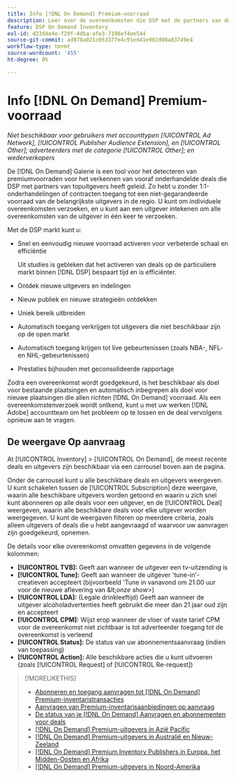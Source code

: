 ```yaml
---
title: Info [!DNL On Demand] Premium-voorraad
description: Leer over de overeenkomsten die DSP met de partners van de premieuitgever vooraf heeft onderhandeld.
feature: DSP On Demand Inventory
exl-id: d23d4e4e-f29f-4dba-afe3-7198ef4ee544
source-git-commit: ad978a021c063377e4c91ed41e902d98a03749e4
workflow-type: tm+mt
source-wordcount: '455'
ht-degree: 0%

---
```


# Info [!DNL On Demand] Premium-voorraad

*Niet beschikbaar voor gebruikers met accounttypen [!UICONTROL Ad Network], [!UICONTROL Publisher Audience Extension], en [!UICONTROL Other]; adverteerders met de categorie [!UICONTROL Other]; en wederverkopers*

De [!DNL On Demand] Galerie is een tool voor het detecteren van premiumvoorraden voor het verkennen van vooraf onderhandelde deals die DSP met partners van topuitgevers heeft geleid. Zo hebt u zonder 1:1-onderhandelingen of contracten toegang tot een niet-gegarandeerde voorraad van de belangrijkste uitgevers in de regio. U kunt om individuele overeenkomsten verzoeken, en u kunt aan een uitgever intekenen om alle overeenkomsten van de uitgever in één keer te verzoeken.

Met de DSP markt kunt u:

* Snel en eenvoudig nieuwe voorraad activeren voor verbeterde schaal en efficiëntie

   Uit studies is gebleken dat het activeren van deals op de particuliere markt binnen [!DNL DSP] bespaart tijd en is efficiënter.

* Ontdek nieuwe uitgevers en indelingen

* Nieuw publiek en nieuwe strategieën ontdekken

* Uniek bereik uitbreiden

* Automatisch toegang verkrijgen tot uitgevers die niet beschikbaar zijn op de open markt

* Automatisch toegang krijgen tot live gebeurtenissen (zoals NBA-, NFL- en NHL-gebeurtenissen)

* Prestaties bijhouden met geconsolideerde rapportage

Zodra een overeenkomst wordt goedgekeurd, is het beschikbaar als doel voor bestaande plaatsingen en automatisch inbegrepen als doel voor nieuwe plaatsingen die allen richten [!DNL On Demand] voorraad. Als een overeenkomstenverzoek wordt ontkend, kunt u met uw werken [!DNL Adobe] accountteam om het probleem op te lossen en de deal vervolgens opnieuw aan te vragen.

## De weergave Op aanvraag

At [!UICONTROL Inventory] > [!UICONTROL On Demand], de meest recente deals en uitgevers <!-- how recent? --> zijn beschikbaar via een carrousel boven aan de pagina.

Onder de carrousel kunt u alle beschikbare deals en uitgevers weergeven. U kunt schakelen tussen de [!UICONTROL Subscription] deze weergave, waarin alle beschikbare uitgevers worden getoond en waarin u zich snel kunt abonneren op alle deals voor een uitgever, en de [!UICONTROL Deal] weergeven, waarin alle beschikbare deals voor elke uitgever worden weergegeven. U kunt de weergaven filteren op meerdere criteria, zoals alleen uitgevers of deals die u hebt aangevraagd of waarvoor uw aanvragen zijn goedgekeurd, opnemen.

De details voor elke overeenkomst omvatten gegevens in de volgende kolommen:

* **[!UICONTROL TVB]:** Geeft aan wanneer de uitgever een tv-uitzending is
* **[!UICONTROL Tune]:** Geeft aan wanneer de uitgever &#39;tune-in&#39;-creatieven accepteert (bijvoorbeeld &#39;Tune in vanavond om 21.00 uur voor de nieuwe aflevering van \&lt;*onze show*\>)
* **[!UICONTROL LDA]:** (Legale drinkleeftijd) Geeft aan wanneer de uitgever alcoholadvertenties heeft gebruikt die meer dan 21 jaar oud zijn en accepteert
* **[!UICONTROL CPM]:** Wijst erop wanneer de vloer of vaste tarief CPM voor de overeenkomst niet zichtbaar is tot adverteerder toegang tot de overeenkomst is verleend
* **[!UICONTROL Status]:** De status van uw abonnementsaanvraag (indien van toepassing)
* **[!UICONTROL Action]:** Alle beschikbare acties die u kunt uitvoeren (zoals [!UICONTROL Request] of [!UICONTROL Re-request])

>[!MORELIKETHIS]
>
>* [Abonneren en toegang aanvragen tot [!DNL On Demand] Premium-inventaristransacties](on-demand-inventory-subscribe.md)
>* [Aanvragen van Premium-inventarisaanbiedingen op aanvraag](on-demand-inventory-rerequest.md)
>* [De status van je [!DNL On Demand] Aanvragen en abonnementen voor deals](on-demand-inventory-view-status.md)
>* [[!DNL On Demand] Premium-uitgevers in Azië Pacific](on-demand-inventory-publishers-apac.md)
>* [[!DNL On Demand] Premium-uitgevers in Australië en Nieuw-Zeeland](on-demand-inventory-publishers-anz.md)
>* [[!DNL On Demand] Premium Inventory Publishers in Europa, het Midden-Oosten en Afrika](on-demand-inventory-publishers-emea.md)
>* [[!DNL On Demand] Premium-uitgevers in Noord-Amerika](on-demand-inventory-publishers-na.md)

